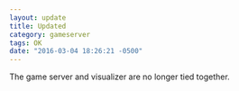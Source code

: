 ```yaml
---
layout: update
title: Updated
category: gameserver
tags: OK
date: "2016-03-04 18:26:21 -0500"
---
```


The game server and visualizer are no longer tied together.
